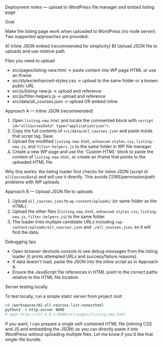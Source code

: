Deployment notes — upload to WordPress file manager and embed listing page

Goal

Make the listing page work when uploaded to WordPress (no node server). Two supported approaches are provided:

A) Inline JSON embed (recommended for simplicity)
B) Upload JSON file to uploads and use relative path

Files you need to upload

- src/pages/listing-new.html  -> paste content into WP page HTML or use an iframe
- src/styles/enhanced-styles.css -> upload to the same folder or a known public URL
- src/js/listing-new.js -> upload and reference
- src/js/filter-helpers.js -> upload and reference
- src/data/all_courses.json -> upload OR embed inline

Approach A — Inline JSON (recommended)

1. Open `listing-new.html` and locate the commented block with `<script id="allCoursesData" type="application/json">`.
2. Copy the full contents of `src/data/all_courses.json` and paste inside that script tag. Save.
3. Upload the modified `listing-new.html`, `enhanced-styles.css`, `listing-new.js`, and `filter-helpers.js` to the same folder in WP file manager.
4. Create a new WP page and use the 'Custom HTML' block to paste the content of `listing-new.html`, or create an iframe that points to the uploaded HTML file.

Why this works: the listing loader first checks for inline JSON (script id `allCoursesData`) and will use it directly. This avoids CORS/permission/path problems with WP uploads.

Approach B — Upload JSON file to uploads

1. Upload `all_courses.json` to `wp-content/uploads/` (or same folder as the HTML).
2. Upload the other files (`listing-new.html`, `enhanced-styles.css`, `listing-new.js`, `filter-helpers.js`) to the same folder.
3. The loader tries multiple candidate URLs including `/wp-content/uploads/all_courses.json` and `./all_courses.json`, so it will find the data.

Debugging tips

- Open browser devtools console to see debug messages from the listing loader (it prints attempted URLs and success/failure reasons).
- If data doesn't load, paste the JSON into the inline script as in Approach A.
- Ensure the JavaScript file references in HTML point to the correct paths relative to the HTML file location.

Server testing locally

To test locally, run a simple static server from project root:

```bash
cd /workspaces/AI-all-courses-list-nanoschool
python3 -m http.server 8000
# open http://127.0.0.1:8000/src/pages/listing-new.html
```

If you want, I can prepare a single self-contained HTML file (inlining CSS and JS and embedding the JSON) so you can directly paste it into WordPress without uploading multiple files. Let me know if you'd like that single-file bundle.

